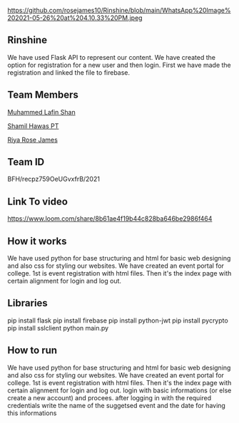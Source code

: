 
https://github.com/rosejames10/Rinshine/blob/main/WhatsApp%20Image%202021-05-26%20at%204.10.33%20PM.jpeg

## **Rinshine**
  We have used Flask API to represent our content. We have created the option for registration for a new user and then login. First we have made the registration and linked the file to firebase.
 

## Team Members
[Muhammed Lafin Shan](https://github.com/lafinshan)

[Shamil Hawas PT](https://github.com/shamilhawas)

[Riya Rose James](https://github.com/rosejames10)


## Team ID

BFH/recpz759OeUGvxfrB/2021

## Link To video
https://www.loom.com/share/8b61ae4f19b44c828ba646be2986f464

## How it works
We have used python for base structuring and html for basic web designing and also css for styling our websites. We have created an event portal for college. 1st is event registration with html files. Then it's the index page with certain alignment for login and log out.


## Libraries

pip install flask
 pip install firebase 
 pip install python-jwt 
 pip install pycrypto 
 pip install sslclient
 python main.py

## How to run

We have used python for base structuring and html for basic web designing and also css for styling our websites. We have created an event portal for college. 1st is event registration with html files. Then it's the index page with certain alignment for login and log out. login with basic informations (or else create a new account) and procees.
after logging in with the required credentials write the name of the suggetsed event and the date for having this informations 
